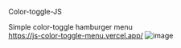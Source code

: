 Color-toggle-JS

Simple color-toggle hamburger menu</br>
https://js-color-toggle-menu.vercel.app/
![image](https://user-images.githubusercontent.com/102415578/226109313-b67b879d-8d31-471e-ac9b-dbea911bbfb8.png)
